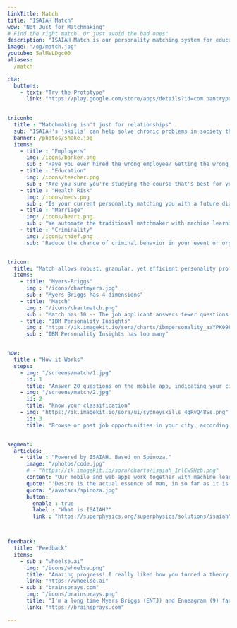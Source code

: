```yaml
---
linkTitle: Match
title: "ISAIAH Match"
wow: "Not Just for Matchmaking"
# Find the right match. Or just avoid the bad ones"
description: "ISAIAH Match is our personality matching system for education, jobs, products, fake news, and relationships, as a part of a new morality-based socio-economic system"
image: "/og/match.jpg"
youtube: 5alMsLDgc00
aliases:
  /match 

cta:
  buttons:
    - text: "Try the Prototype"
      link: "https://play.google.com/store/apps/details?id=com.pantrypoints.match&pli=1"

  
triconb:
  title : "Matchmaking isn't just for relationships"
  sub: "ISAIAH's 'skills' can help solve chronic problems in society that are unsolved by science"
  banner: /photos/shake.jpg
  items:
    - title : "Employers"
      img: /icons/banker.png   
      sub : "Have you ever hired the wrong employee? Getting the wrong person for the job could be very costly"
    - title : "Education"
      img: /icons/teacher.png    
      sub : "Are you sure you're studying the course that's best for you? Get it right with Match"
    - title : "Health Risk"
      img: /icons/meds.png
      sub : "Is your current personality matching you with a future diabetes at 40? Know your future health risks before you end up with them"
    - title : "Marriage"
      img: /icons/heart.png
      sub : "We automate the traditional matchmaker with machine learning"
    - title : "Criminality"
      img: /icons/thief.png
      sub: "Reduce the chance of criminal behavior in your event or organization"


tricon:
  title: "Match allows robust, granular, yet efficient personality profiling that is physically verifiable"
  items:
    - title: "Myers-Briggs"
      img : "/icons/chartmyers.jpg"
      sub : "Myers-Briggs has 4 dimensions"
    - title: "Match"
      img : "/icons/chartmatch.png"
      sub : "Match has 10 -- The job applicant answers fewer questions than Myers-Briggs, but reveals much more information"
    - title: "IBM Personality Insights"
      img : "https://ik.imagekit.io/sora/charts/ibmpersonality_aaYPK09FT.jpg"
      sub : "IBM Personality Insights has too many"


how:
  title : "How it Works"
  steps:
    - img: "/screens/match/1.jpg"
      id: 1
      title: "Answer 20 questions on the mobile app, indicating your city"  
    - img: "/screens/match/2.jpg"
      id: 2
      title: "Know your classification"
    - img: "https://ik.imagekit.io/sora/ui/sydneyskills_4gRvQ48Ss.png"
      id: 3
      title: "Browse or post job opportunities in your city, according to your classification"


segment:
  articles:
    - title : "Powered by ISAIAH. Based on Spinoza."
      image: "/photos/code.jpg"
      # - "https://ik.imagekit.io/sora/charts/isaiah_1rlCw9Hzb.png"
      content: "Our mobile and web apps work together with machine learning to create ISAIAH. Match is one of the 'skills' of ISAIAH. If our proposed social system is based on Socrates, our governence system is based on David Hume, and our economic system is based on Adam Smith, our proposed personality system is based on Spinoza's Ethics which proposes predestination that checks liberalism. A hamburger lover would think that he is eating hamburgers out of his free will. But metaphysically, his love for burgers is a <a href='https://en.wikipedia.org/wiki/Bandha_(Jainism)'>predetermined bondage</a> arising from a quality of his soul, which can then be revealed by data. This then would support the belief that we exist inside a matrix that the Hindus call the <a href='https://en.wikipedia.org/wiki/Brahma'>Brahma</a>"
      quote: "'Desire is the actual essence of man, in so far as it is conceived, as determined to a particular activity by some given modification of itself.' <cite>Spinoza, The Ethics, Part 3</cite>"
      quota: "/avatars/spinoza.jpg"
      button:
        enable : true
        label : "What is ISAIAH?"
        link : "https://superphysics.org/superphysics/solutions/isaiah"



feedback:
  title: "Feedback"
  items:
    - sub : "whoelse.ai"
      img: "/icons/whoelse.png"
      title: "Amazing progress! I really liked how you turned a theory into a product offering. Keep up the good work!"
      link: "https://whoelse.ai"
    - sub : "brainsprays.com"
      img: "/icons/brainsprays.png"
      title: "I'm a long time Myers Briggs (ENTJ) and Enneagram (9) fan so love this stuff" 
      link: "https://brainsprays.com"

---
```

